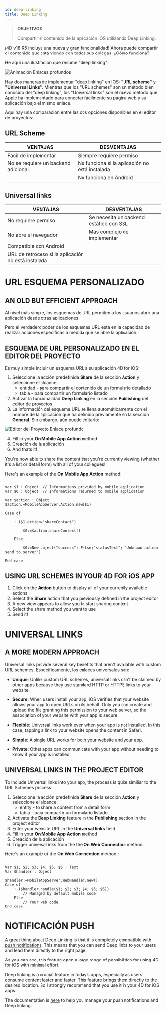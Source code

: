 ```yaml
---
id: deep-linking
title: Deep Linking
---
```


> **OBJETIVOS**
> 
> Compartir el contenido de la aplicación iOS utilizando Deep Linking.

¡4D v18 R5 incluye una nueva y gran funcionalidad! Ahora puede compartir el contenido que está viendo con todos sus colegas. ¿Cómo funciona?

He aquí una ilustración que resume "deep linking":

![Animación Enlaces profundos](assets/en/deeplinking/4d-for-ios-deeplinking.gif)

Hay dos maneras de implementar "deep linking" en IOS: **"URL scheme"** y **"Universal Links"**. Mientras que los "URL schemes" son un método bien conocido del "deep linking", los "Universal links" son el nuevo método que Apple ha implementado para conectar fácilmente su página web y su aplicación bajo el mismo enlace.

Aquí hay una comparación entre las dos opciones disponibles en el editor de proyectos:

## URL Scheme

| VENTAJAS                            | DESVENTAJAS                                    |
| ----------------------------------- | ---------------------------------------------- |
| Fácil de implementar                | Siempre requiere permiso                       |
| No se requiere un backend adicional | No funciona si la aplicación no está instalada |
|                                     | No funciona en Android                         |

## Universal links

| VENTAJAS                                            | DESVENTAJAS                             |
| --------------------------------------------------- | --------------------------------------- |
| No requiere permiso                                 | Se necesita un backend estático con SSL |
| No abre el navegador                                | Más complejo de implementar             |
| Compatible con Android                              |                                         |
| URL de retroceso si la aplicación no está instalada |                                         |

# URL ESQUEMA PERSONALIZADO

## AN OLD BUT EFFICIENT APPROACH

Al nivel más simple, los esquemas de URL permiten a los usuarios abrir una aplicación desde otras aplicaciones.

Pero el verdadero poder de los esquemas URL está en la capacidad de realizar acciones específicas a medida que se abre la aplicación.

## ESQUEMA DE URL PERSONALIZADO EN EL EDITOR DEL PROYECTO

Es muy simple incluir un esquema URL a su aplicación 4D for iOS:

1. Seleccione la acción predefinida **Share** de la sección **Action** y seleccione el alcance:
    *   entidad - para compartir el contenido de un formulario detallado
    *   tabla - para compartir un formulario listado
2. Activar la funcionalidad **Deep Linking** en la sección **Publishing** del editor de proyectos
3. La información del esquema URL se llena automáticamente con el nombre de la aplicación que ha definido previamente en la sección **General**. Sin embargo, aún puede editarlo:

![Editor del Proyecto Enlace profundo](assets/en/deeplinking/deep-linking-project-editor-publishing-section.png)

4. Fill in your **On Mobile App Action** method
5. Creación de la aplicación
6. And thats it!

You're now able to share the content that you're currently viewing (whether it's a list or detail form) with all of your collegues!

Here's an example of the **On Mobile App Action** method:

```4d

var $1 : Object  // Informations provided by mobile application
var $0 : Object  // Informations returned to mobile application

var $action : Object
$action:=MobileAppServer.Action.new($1)

Case of 

    : ($1.action="shareContact")

        $0:=$action.shareContext()

    Else 

        $0:=New object("success"; False;"statusText"; "Unknown action send to server")

End case 

```

## USING URL SCHEMES IN YOUR 4D FOR iOS APP

1. Click on the **Action** button to display all of your currently available actions
2. Select the **Share** action that you previously defined in the project editor
3. A new view appears to allow you to start sharing content
4. Select the share method you want to use
5. Send it!

# UNIVERSAL LINKS

## A MORE MODERN APPROACH

Universal links provide several key benefits that aren't available with custom URL schemes. Específicamente, los enlaces universales son:

* **Unique**: Unlike custom URL schemes, universal links can’t be claimed by other apps because they use standard HTTP or HTTPS links to your website.

* **Secure**: When users install your app, iOS verifies that your website allows your app to open URLs on its behalf. Only you can create and upload the file granting this permission to your web server, so the association of your website with your app is secure.

* **Flexible**: Universal links work even when your app is not installed. In this case, tapping a link to your website opens the content in Safari.

* **Simple**: A single URL works for both your website and your app.

* **Private**: Other apps can communicate with your app without needing to know if your app is installed.

## UNIVERSAL LINKS IN THE PROJECT EDITOR

To include Universal links into your app, the process is quite similiar to the URL Schemes process:

1. Seleccione la acción predefinida **Share** de la sección **Action** y seleccione el alcance:
    *   entity - to share a content from a detail form
    *   tabla - para compartir un formulario listado
2. Activate the **Deep Linking** feature in the **Publishing** section in the project editor
3. Enter your website URL in the **Universal links** field
4. Fill in your **On Mobile App Action** method
5. Creación de la aplicación
6. Trigger universal inks from the the **On Web Connection** method.

Here's an example of the **On Web Connection** method :

```4d

Var $1; $2; $3; $4; $5; $6 : Text
Var $handler : Object

$handler:=MobileAppServer.WebHandler.new()
Case of
    : ($handler.handle($1; $2; $3; $4; $5; $6))
        // Managed by default mobile code
    Else
        // Your web code
End case

```


# NOTIFICACIÓN PUSH

A great thing about Deep Linking is that it is completely compatible with [push notifications](push-notification.html). This means that you can send Deep links to your users and lead them directly to the right page.

As you can see, this feature open a large range of possibilities for using 4D for iOS with minimal effort.

Deep linking is a crucial feature in today’s apps, especially as users consume content faster and faster. This feature brings them directly to the desired location. So I strongly recommend that you use it in your 4D for iOS apps.

The documentation is [here](https://github.com/4d-for-ios/4D-Mobile-App-Server/blob/18R4/Documentation/Classes/PushNotification.md) to help you manage your push notifications and Deep linking.




